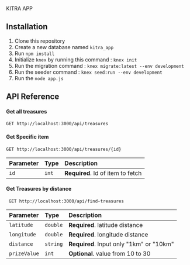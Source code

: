 KITRA APP

## Installation

1. Clone this repository
2. Create a new database named `kitra_app`
3. Run `npm install`
4. Initialize `knex` by running this command : `knex init`
5. Run the migration command : `knex migrate:latest --env development`
6. Run the seeder command : `knex seed:run --env development`
7. Run the `node app.js`


## API Reference

#### Get all treasures

```http
GET http://localhost:3000/api/treasures

```

#### Get Specific item

```http
GET http://localhost:3000/api/treasures/{id}

```

| Parameter | Type     | Description                       |
| :-------- | :------- | :-------------------------------- |
| `id`      | `int` | **Required**. Id of item to fetch |

#### Get Treasures by distance

```http
 GET http://localhost:3000/api/find-treasures

```

| Parameter | Type     | Description                       |
| :-------- | :------- | :-------------------------------- |
| `latitude`| `double` | **Required**. latitude distance |
| `longitude`| `double` | **Required**. longitude distance |
| `distance`| `string` | **Required**. Input only "1km" or "10km" |
| `prizeValue`| `int` | **Optional**. value from 10 to 30 |

```


